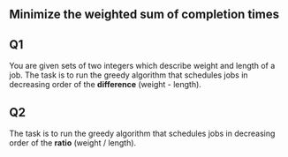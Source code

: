 ## Minimize the weighted sum of completion times

## Q1
You are given sets of two integers which describe weight and length of a job.
The task is to run the greedy algorithm that schedules jobs in decreasing order of the **difference** (weight - length).

## Q2
The task is to run the greedy algorithm that schedules jobs in decreasing order of the **ratio** (weight / length).